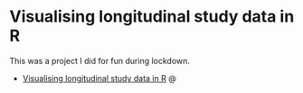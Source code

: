 # Visualising longitudinal study data in R

This was a project I did for fun during lockdown.

- [Visualising longitudinal study data in R](https://github.com/philliphungerford/ndarc-point-dashboard) @